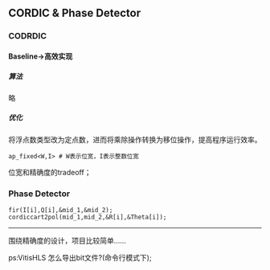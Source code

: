 ## CORDIC & Phase Detector

### CODRDIC 
#### Baseline→高效实现
##### 算法 
略
##### 优化
将浮点数类型改为定点数，进而将乘除操作转换为移位操作，提高程序运行效率。

    ap_fixed<W,I> # W表示位宽，I表示整数位宽

位宽和精确度的tradeoff；

### Phase Detector

    fir(I[i],Q[i],&mid_1,&mid_2);
	cordiccart2pol(mid_1,mid_2,&R[i],&Theta[i]);
---
围绕精确度的设计，项目比较简单……

ps:VitisHLS 怎么导出bit文件?(命令行模式下);



